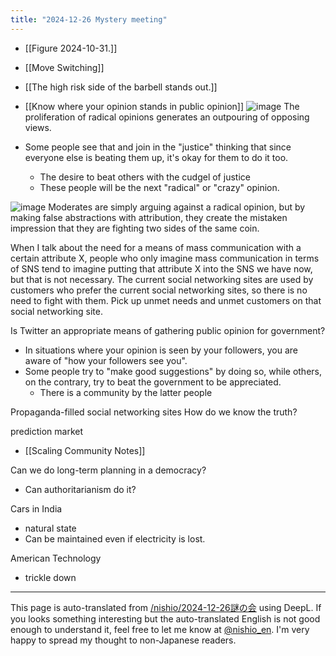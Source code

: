 ```yaml
---
title: "2024-12-26 Mystery meeting"
---
```


- [[Figure 2024-10-31.]]
- [[Move Switching]]
- [[The high risk side of the barbell stands out.]]

- [[Know where your opinion stands in public opinion]]
![image](https://gyazo.com/224c907134bb82ca0697daf80aee0a46/thumb/1000)
The proliferation of radical opinions generates an outpouring of opposing views.
- Some people see that and join in the "justice" thinking that since everyone else is beating them up, it's okay for them to do it too.
    - The desire to beat others with the cudgel of justice
    - These people will be the next "radical" or "crazy" opinion.




![image](https://gyazo.com/bd3c294bd0ef97f2cb44a692344f8fad/thumb/1000)
Moderates are simply arguing against a radical opinion, but by making false abstractions with attribution, they create the mistaken impression that they are fighting two sides of the same coin.

When I talk about the need for a means of mass communication with a certain attribute X, people who only imagine mass communication in terms of SNS tend to imagine putting that attribute X into the SNS we have now, but that is not necessary.
The current social networking sites are used by customers who prefer the current social networking sites, so there is no need to fight with them.
Pick up unmet needs and unmet customers on that social networking site.

Is Twitter an appropriate means of gathering public opinion for government?
- In situations where your opinion is seen by your followers, you are aware of "how your followers see you".
- Some people try to "make good suggestions" by doing so, while others, on the contrary, try to beat the government to be appreciated.
    - There is a community by the latter people

Propaganda-filled social networking sites
How do we know the truth?

prediction market

- [[Scaling Community Notes]]

Can we do long-term planning in a democracy?
- Can authoritarianism do it?

Cars in India
- natural state
- Can be maintained even if electricity is lost.

American Technology
- trickle down


---
This page is auto-translated from [/nishio/2024-12-26謎の会](https://scrapbox.io/nishio/2024-12-26謎の会) using DeepL. If you looks something interesting but the auto-translated English is not good enough to understand it, feel free to let me know at [@nishio_en](https://twitter.com/nishio_en). I'm very happy to spread my thought to non-Japanese readers.